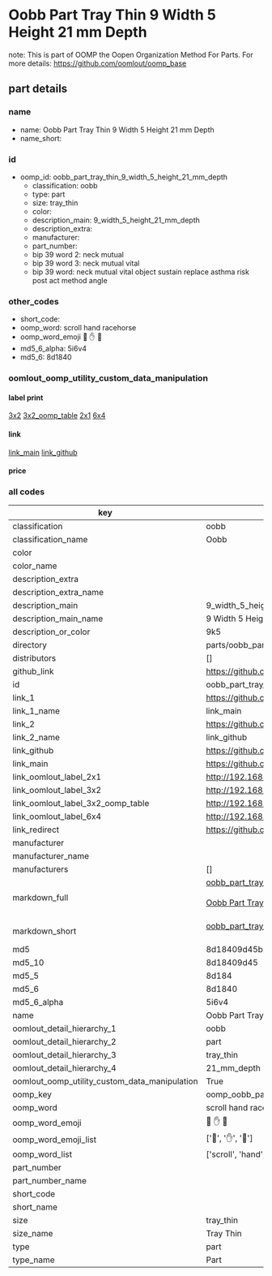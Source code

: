 # Oobb Part Tray Thin 9 Width 5 Height 21 mm Depth  

note: This is part of OOMP the Oopen Organization Method For Parts. For more details: https://github.com/oomlout/oomp_base

##  part details
  







### name
* name: Oobb Part Tray Thin 9 Width 5 Height 21 mm Depth
* name_short: 
### id
* oomp_id: oobb_part_tray_thin_9_width_5_height_21_mm_depth
  * classification: oobb
  * type: part
  * size: tray_thin
  * color: 
  * description_main: 9_width_5_height_21_mm_depth
  * description_extra: 
  * manufacturer: 
  * part_number: 
  * bip 39 word 2: neck mutual
  * bip 39 word 3: neck mutual vital
  * bip 39 word: neck mutual vital object sustain replace asthma risk post act method angle

### other_codes
* short_code: 
* oomp_word: scroll hand racehorse
* oomp_word_emoji :scroll: :hand: :racehorse:
* md5_6_alpha: 5i6v4
* md5_6: 8d1840






### oomlout_oomp_utility_custom_data_manipulation
#### label print
[3x2](http://192.168.1.245:1112/?label=oomp%205i6v4)
[3x2_oomp_table](http://192.168.1.108:1112/?label=oomp%205i6v4)
[2x1](http://192.168.1.242:1112/?label=oomp%205i6v4)
[6x4](http://192.168.1.55:1112/?label=oomp%205i6v4)    

#### link

[link_main](https://github.com/oomlout/oomlout_oomp_version_1_messy/tree/main/parts/oobb_part_tray_thin_9_width_5_height_21_mm_depth) [link_github](https://github.com/oomlout/oomlout_oomp_version_1_messy/tree/main/parts/oobb_part_tray_thin_9_width_5_height_21_mm_depth)                             

#### price







### all codes 
| key | value |  
| --- | --- |  
| classification | oobb |  
| classification_name | Oobb |  
| color |  |  
| color_name |  |  
| description_extra |  |  
| description_extra_name |  |  
| description_main | 9_width_5_height_21_mm_depth |  
| description_main_name | 9 Width 5 Height 21 mm Depth |  
| description_or_color | 9k5 |  
| directory | parts/oobb_part_tray_thin_9_width_5_height_21_mm_depth |  
| distributors | [] |  
| github_link | https://github.com/oomlout/oomlout_oomp_part_src/tree/main/parts/oobb_part_tray_thin_9_width_5_height_21_mm_depth |  
| id | oobb_part_tray_thin_9_width_5_height_21_mm_depth |  
| link_1 | https://github.com/oomlout/oomlout_oomp_version_1_messy/tree/main/parts/oobb_part_tray_thin_9_width_5_height_21_mm_depth |  
| link_1_name | link_main |  
| link_2 | https://github.com/oomlout/oomlout_oomp_version_1_messy/tree/main/parts/oobb_part_tray_thin_9_width_5_height_21_mm_depth |  
| link_2_name | link_github |  
| link_github | https://github.com/oomlout/oomlout_oomp_version_1_messy/tree/main/parts/oobb_part_tray_thin_9_width_5_height_21_mm_depth |  
| link_main | https://github.com/oomlout/oomlout_oomp_version_1_messy/tree/main/parts/oobb_part_tray_thin_9_width_5_height_21_mm_depth |  
| link_oomlout_label_2x1 | http://192.168.1.242:1112/?label=oomp%205i6v4 |  
| link_oomlout_label_3x2 | http://192.168.1.245:1112/?label=oomp%205i6v4 |  
| link_oomlout_label_3x2_oomp_table | http://192.168.1.108:1112/?label=oomp%205i6v4 |  
| link_oomlout_label_6x4 | http://192.168.1.55:1112/?label=oomp%205i6v4 |  
| link_redirect | https://github.com/oomlout/oomlout_oomp_version_1_messy/tree/main/parts/oobb_part_tray_thin_9_width_5_height_21_mm_depth |  
| manufacturer |  |  
| manufacturer_name |  |  
| manufacturers | [] |  
| markdown_full | [oobb_part_tray_thin_9_width_5_height_21_mm_depth](none)<br>[](none)<br>[Oobb Part Tray Thin 9 Width 5 Height 21 Mm Depth](none)<br><br> |  
| markdown_short | [oobb_part_tray_thin_9_width_5_height_21_mm_depth](none)<br><br> |  
| md5 | 8d18409d45ba61c2db6d7981ea248c9d |  
| md5_10 | 8d18409d45 |  
| md5_5 | 8d184 |  
| md5_6 | 8d1840 |  
| md5_6_alpha | 5i6v4 |  
| name | Oobb Part Tray Thin 9 Width 5 Height 21 mm Depth |  
| oomlout_detail_hierarchy_1 | oobb |  
| oomlout_detail_hierarchy_2 | part |  
| oomlout_detail_hierarchy_3 | tray_thin |  
| oomlout_detail_hierarchy_4 | 21_mm_depth |  
| oomlout_oomp_utility_custom_data_manipulation | True |  
| oomp_key | oomp_oobb_part_tray_thin_9_width_5_height_21_mm_depth |  
| oomp_word | scroll hand racehorse |  
| oomp_word_emoji | :scroll: :hand: :racehorse: |  
| oomp_word_emoji_list | [':scroll:', ':hand:', ':racehorse:'] |  
| oomp_word_list | ['scroll', 'hand', 'racehorse'] |  
| part_number |  |  
| part_number_name |  |  
| short_code |  |  
| short_name |  |  
| size | tray_thin |  
| size_name | Tray Thin |  
| type | part |  
| type_name | Part |  
